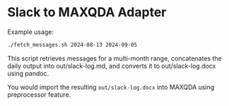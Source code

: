 # Slack to MAXQDA Adapter

Example usage:

```sh
./fetch_messages.sh 2024-08-13 2024-09-05
```

This script retrieves messages for a multi-month range, concatenates the daily output into out/slack-log.md, and converts it to out/slack-log.docx using pandoc.

You would import the resulting `out/slack-log.docx` into MAXQDA using preprocessor feature.
